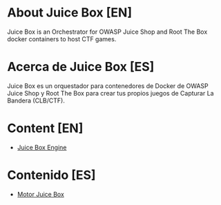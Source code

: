 # About Juice Box [EN]
Juice Box is an Orchestrator for OWASP Juice Shop and Root The Box docker containers to host CTF games.

# Acerca de Juice Box [ES]
Juice Box es un orquestador para contenedores de Docker de OWASP Juice Shop y Root The Box para crear tus propios juegos de Capturar La Bandera (CLB/CTF).

# Content [EN]
- [Juice Box Engine](JuiceBoxEngine/docs/EN/README.MD)

# Contenido [ES]
- [Motor Juice Box](JuiceBoxEngine/docs/ES/README.MD)